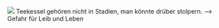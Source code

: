![](teapot.png)
Teekessel gehören nicht in Stadien, man könnte drüber stolpern.
--> Gefahr für Leib und Leben